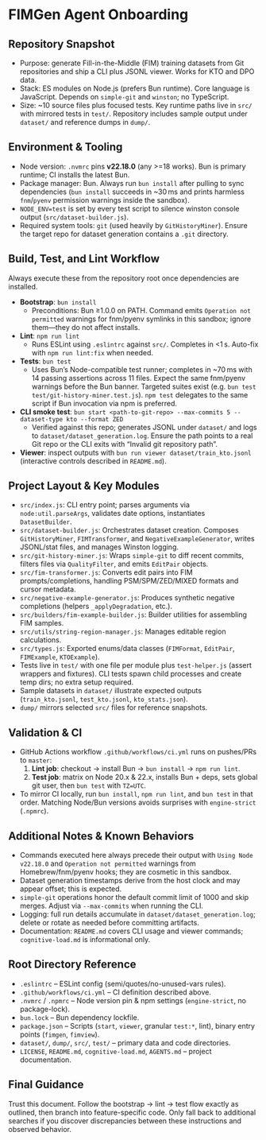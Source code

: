 # FIMGen Agent Onboarding

## Repository Snapshot
- Purpose: generate Fill-in-the-Middle (FIM) training datasets from Git repositories and ship a CLI plus JSONL viewer. Works for KTO and DPO data.
- Stack: ES modules on Node.js (prefers Bun runtime). Core language is JavaScript. Depends on `simple-git` and `winston`; no TypeScript.
- Size: ~10 source files plus focused tests. Key runtime paths live in `src/` with mirrored tests in `test/`. Repository includes sample output under `dataset/` and reference dumps in `dump/`.

## Environment & Tooling
- Node version: `.nvmrc` pins **v22.18.0** (any >=18 works). Bun is primary runtime; CI installs the latest Bun.
- Package manager: Bun. Always run `bun install` after pulling to sync dependencies (`bun install` succeeds in ~30 ms and prints harmless `fnm`/`pyenv` permission warnings inside the sandbox).
- `NODE_ENV=test` is set by every test script to silence winston console output (`src/dataset-builder.js`).
- Required system tools: `git` (used heavily by `GitHistoryMiner`). Ensure the target repo for dataset generation contains a `.git` directory.

## Build, Test, and Lint Workflow
Always execute these from the repository root once dependencies are installed.
- **Bootstrap**: `bun install`
  - Preconditions: Bun ≥1.0.0 on PATH. Command emits `Operation not permitted` warnings for fnm/pyenv symlinks in this sandbox; ignore them—they do not affect installs.
- **Lint**: `npm run lint`
  - Runs ESLint using `.eslintrc` against `src/`. Completes in <1 s. Auto-fix with `npm run lint:fix` when needed.
- **Tests**: `bun test`
  - Uses Bun’s Node-compatible test runner; completes in ~70 ms with 14 passing assertions across 11 files. Expect the same fnm/pyenv warnings before the Bun banner. Targeted suites exist (e.g. `bun test test/git-history-miner.test.js`). `npm test` delegates to the same script if Bun invocation via npm is preferred.
- **CLI smoke test**: `bun start <path-to-git-repo> --max-commits 5 --dataset-type kto --format ZED`
  - Verified against this repo; generates JSONL under `dataset/` and logs to `dataset/dataset_generation.log`. Ensure the path points to a real Git repo or the CLI exits with “Invalid git repository path”.
- **Viewer**: inspect outputs with `bun run viewer dataset/train_kto.jsonl` (interactive controls described in `README.md`).

## Project Layout & Key Modules
- `src/index.js`: CLI entry point; parses arguments via `node:util.parseArgs`, validates date options, instantiates `DatasetBuilder`.
- `src/dataset-builder.js`: Orchestrates dataset creation. Composes `GitHistoryMiner`, `FIMTransformer`, and `NegativeExampleGenerator`, writes JSONL/stat files, and manages Winston logging.
- `src/git-history-miner.js`: Wraps `simple-git` to diff recent commits, filters files via `QualityFilter`, and emits `EditPair` objects.
- `src/fim-transformer.js`: Converts edit pairs into FIM prompts/completions, handling PSM/SPM/ZED/MIXED formats and cursor metadata.
- `src/negative-example-generator.js`: Produces synthetic negative completions (helpers `_applyDegradation`, etc.).
- `src/builders/fim-example-builder.js`: Builder utilities for assembling FIM samples.
- `src/utils/string-region-manager.js`: Manages editable region calculations.
- `src/types.js`: Exported enums/data classes (`FIMFormat`, `EditPair`, `FIMExample`, `KTOExample`).
- Tests live in `test/` with one file per module plus `test-helper.js` (assert wrappers and fixtures). CLI tests spawn child processes and create temp dirs; no extra setup required.
- Sample datasets in `dataset/` illustrate expected outputs (`train_kto.jsonl`, `test_kto.jsonl`, `kto_stats.json`).
- `dump/` mirrors selected `src/` files for reference snapshots.

## Validation & CI
- GitHub Actions workflow `.github/workflows/ci.yml` runs on pushes/PRs to `master`:
  1. **Lint job**: checkout → install Bun → `bun install` → `npm run lint`.
  2. **Test job**: matrix on Node 20.x & 22.x, installs Bun + deps, sets global git user, then `bun test` with `TZ=UTC`.
- To mirror CI locally, run `bun install`, `npm run lint`, and `bun test` in that order. Matching Node/Bun versions avoids surprises with `engine-strict` (`.npmrc`).

## Additional Notes & Known Behaviors
- Commands executed here always precede their output with `Using Node v22.18.0` and `Operation not permitted` warnings from Homebrew/fnm/pyenv hooks; they are cosmetic in this sandbox.
- Dataset generation timestamps derive from the host clock and may appear offset; this is expected.
- `simple-git` operations honor the default commit limit of 1000 and skip merges. Adjust via `--max-commits` when running the CLI.
- Logging: full run details accumulate in `dataset/dataset_generation.log`; delete or rotate as needed before committing artifacts.
- Documentation: `README.md` covers CLI usage and viewer commands; `cognitive-load.md` is informational only.

## Root Directory Reference
- `.eslintrc` – ESLint config (semi/quotes/no-unused-vars rules).
- `.github/workflows/ci.yml` – CI definition described above.
- `.nvmrc` / `.npmrc` – Node version pin & npm settings (`engine-strict`, no package-lock).
- `bun.lock` – Bun dependency lockfile.
- `package.json` – Scripts (`start`, `viewer`, granular `test:*`, lint), binary entry points (`fimgen`, `fimview`).
- `dataset/`, `dump/`, `src/`, `test/` – primary data and code directories.
- `LICENSE`, `README.md`, `cognitive-load.md`, `AGENTS.md` – project documentation.

## Final Guidance
Trust this document. Follow the bootstrap → lint → test flow exactly as outlined, then branch into feature-specific code. Only fall back to additional searches if you discover discrepancies between these instructions and observed behavior.
